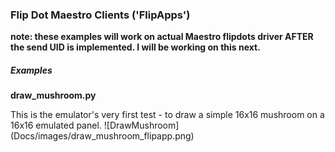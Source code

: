 
### Flip Dot Maestro Clients ('FlipApps')

<b>note:  these examples will work on actual Maestro flipdots driver AFTER the send UID is implemented.  I will be working on this next.</b> 

##### Examples

<b>draw_mushroom.py</b>
<p>
  This is the emulator's very first test - to draw a simple 16x16 mushroom on a 16x16 emulated panel.
  ![DrawMushroom](Docs/images/draw_mushroom_flipapp.png)
</p>


